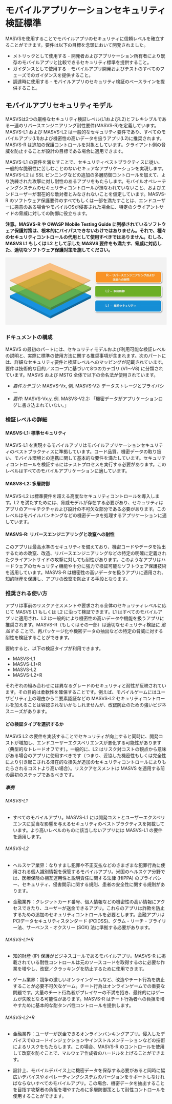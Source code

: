 # モバイルアプリケーションセキュリティ検証標準

MASVSを使用することでモバイルアプリのセキュリティに信頼レベルを確立することができます。要件は以下の目標を念頭において開発されました。

- メトリックとして使用する - 開発者およびアプリケーション所有者により既存のモバイルアプリと比較できるセキュリティ標準を提供すること。
- ガイダンスとして使用する - モバイルアプリ開発およびテストのすべてのフェーズでのガイダンスを提供すること。
- 調達時に使用する - モバイルアプリのセキュリティ検証のベースラインを提供すること。

## モバイルアプリセキュリティモデル

MASVSは2つの厳格なセキュリティ検証レベル(L1およびL2)とフレキシブルである一連のリバースエンジニアリング耐性要件(MASVS-R)を定義しています。MASVS-L1 および MASVS-L2 は一般的なセキュリティ要件であり、すべてのモバイルアプリ(L1)および機密性の高いデータを扱うアプリ(L2)に推奨されます。MASVS-R は追加の保護コントロールを対象としています。クライアント側の脅威を防止することが設計の目標である場合に適用できます。

MASVS-L1 の要件を満たすことで、セキュリティベストプラクティスに従い、一般的な脆弱性に苦しむことのないセキュアなアプリケーションを実現します。MASVS-L2 は SSL ピンニングなどの追加の多層防御コントロールを加えて、より洗練された攻撃に対し耐性のあるアプリをもたらします。モバイルオペレーティングシステムのセキュリティコントロールが損なわれていないこと、およびエンドユーザーが潜在的な敵対者とみなされないことを仮定しています。MASVS-R のソフトウェア保護要件のすべてもしくは一部を満たすことは、エンドユーザーに悪意のある場合やモバイルOSが侵害された場合に、特定のクライアントサイドの脅威に対しての防御に役立ちます。

**注意。MASVS-R や OWASP Mobile Testing Guide に列挙されているソフトウェア保護対策は、根本的にバイパスできないわけではありません。それで、種々のセキュリティコントロールの代用として使用すべきではありません。むしろ、MASVS L1 もしくは L2 として示した MASVS 要件をも満たす、脅威に対応した、適切なソフトウェア保護対策を施してください。**

![検証レベル](images/masvs-levels-new_ja.jpg)

### ドキュメントの構成

MASVS の最初のパートには、セキュリティモデルおよび利用可能な検証レベルの説明と、実際に標準の使用方法に関する推奨事項が含まれます。次のパートには、詳細なセキュリティ要件と検証レベルへのマッピングが記載されています。要件は技術的な目的／スコープに基づいて8つのカテゴリ (V1～V8) に分類されています。MASVS および MSTG 全体で以下の命名法が使用されています。

- *要件カテゴリ:* MASVS-Vx, 例. MASVS-V2: データストレージとプライバシー
- *要件:* MASVS-Vx.y, 例. MASVS-V2.2: 「機密データがアプリケーションログに書き込まれていない。」

### 検証レベルの詳細

#### MASVS-L1: 標準セキュリティ

MASVS-L1 を実現するモバイルアプリはモバイルアプリケーションセキュリティのベストプラクティスに準拠しています。コード品質、機密データの取り扱い、モバイル環境との連携に関して基本的な要件を満たしています。セキュリティコントロールを検証するにはテストプロセスを実行する必要があります。このレベルはすべてのモバイルアプリケーションに適しています。

#### MASVS-L2: 多層防御

MASVS-L2 は標準要件を超える高度なセキュリティコントロールを導入します。L2 を満たすためには、脅威モデルが存在する必要があり、セキュリティはアプリのアーキテクチャおよび設計の不可欠な部分である必要があります。このレベルはモバイルバンキングなどの機密データを処理するアプリケーションに適しています。

#### MASVS-R: リバースエンジニアリングと改竄への耐性

このアプリは最高水準のセキュリティを備えており、機密コードやデータを抽出するための改竄、改造、リバースエンジニアリングなどの特定の明確に定義されたクライアントサイドの攻撃に対しても耐性があります。このようなアプリはハードウェアのセキュリティ機能や十分に強力で検証可能なソフトウェア保護技術を活用しています。MASVS-R は機密性の高いデータを扱うアプリに適用され、知的財産を保護し、アプリの改竄を防止する手段となります。

### 推奨される使い方

アプリは事前のリスクアセスメントや要求される全体のセキュリティレベルに応じて MASVS L1 もしくは L2 に沿って検証できます。L1 はすべてのモバイルアプリに適用され、L2 は一般的により機密性の高いデータや機能を扱うアプリに推奨されます。MASVS-R（もしくはその一部）は適切なセキュリティ検証に *追加する* ことで、再パッケージ化や機密データの抽出などの特定の脅威に対する耐性を検証することができます。

要約すると、以下の検証タイプが利用できます。

- MASVS-L1
- MASVS-L1+R
- MASVS-L2
- MASVS-L2+R

それぞれの組み合わせには異なるグレードのセキュリティと耐性が反映されています。その目的は柔軟性を確保することです。例えば、モバイルゲームにはユーザビリティ上の理由から二要素認証などの MASVS-L2 セキュリティコントロールを加えることは容認されないかもしれませんが、改竄防止のための強いビジネスニーズがあります。

#### どの検証タイプを選択するか

MASVS L2 の要件を実装することでセキュリティが向上すると同時に、開発コストが増加し、エンドユーザーエクスペリエンスが悪化する可能性があります（典型的なトレードオフです）。一般的に、L2 はリスク対コストの観点から意味がある場合のアプリに使用すべきです（つまり、妥協した機密性もしくは完全性により引き起こされる潜在的な損失が追加のセキュリティコントロールによりもたらされるコストより高い場合）。リスクアセスメントは MASVS を適用する前の最初のステップであるべきです。

##### 事例

###### MASVS-L1

- すべてのモバイルアプリ。MASVS-L1 には開発コストとユーザーエクスペリエンスに妥当な影響を与えるセキュリティのベストプラクティスを掲載しています。より高いレベルのものに該当しないアプリには MASVS-L1 の要件を適用します。

###### MASVS-L2

- ヘルスケア業界：なりすまし犯罪や不正支払などのさまざまな犯罪行為に使用される個人識別情報を保管するモバイルアプリ。米国のヘルスケア分野では、医療保険の相互運用性と説明責任に関する法律 (HIPPA) のプライバシー、セキュリティ、侵害開示に関する規則、患者の安全性に関する規則があります。

- 金融業界：クレジットカード番号、個人情報などの機密性の高い情報にアクセスできたり、ユーザーが送金できるアプリ。これらのアプリは詐欺を防止するための追加のセキュリティコントロールを必要とします。金融アプリはPCIデータセキュリティスタンダード (PCIDSS)、グラム・リーチ・ブライリー法、サーベンス・オクスリー (SOX) 法に準拠する必要があります。

###### MASVS-L1+R

- 知的財産 (IP) 保護がビジネスゴールであるモバイルアプリ。MASVS-R に掲載されている耐性コントロールは元のソースコードを取得するのに必要な作業を増やし、改竄／クラッキングを防止するために使用できます。

- ゲーム業界：競争の激しいオンラインゲームなど、改造やチート行為を防止することが必要不可欠なゲーム。チート行為はオンラインゲームでの重要な問題です。大量のチート行為者がプレイヤーの不満を招き、最終的にはゲームが失敗となる可能性があります。MASVS-R はチート行為者への負担を増やすために基本的な耐タンパ性コントロールを提供します。

###### MASVS-L2+R

- 金融業界：ユーザーが送金できるオンラインバンキングアプリ。侵入したデバイスでのコードインジェクションやインストルメンテーションなどの技術によるリスクをもたらします。この場合、MASVS-R のコントロールを使用して改竄を防ぐことで、マルウェア作成者のハードルを上げることができます。

- 設計上、モバイルデバイス上に機密データを保存する必要があると同時に幅広いデバイスやオペレーティングシステムのバージョンをサポートしなければならないすべてのモバイルアプリ。この場合、機密データを抽出することを目指す攻撃者の負担を増やすために多層防御策として耐性コントロールを使用することができます。
